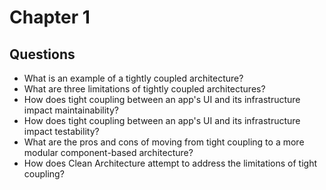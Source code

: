 # Chapter 1

## Questions

* What is an example of a tightly coupled architecture?
* What are three limitations of tightly coupled architectures?
* How does tight coupling between an app's UI and its infrastructure impact maintainability?
* How does tight coupling between an app's UI and its infrastructure impact testability?
* What are the pros and cons of moving from tight coupling to a more modular component-based architecture?
* How does Clean Architecture attempt to address the limitations of tight coupling?

